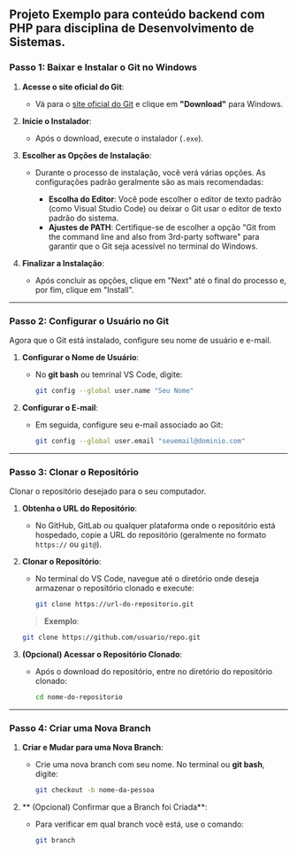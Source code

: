 ## Projeto Exemplo para conteúdo backend com PHP para disciplina de Desenvolvimento de Sistemas.

### **Passo 1: Baixar e Instalar o Git no Windows**

1. **Acesse o site oficial do Git**:

   * Vá para o [site oficial do Git](https://git-scm.com/) e clique em **"Download"** para Windows.

2. **Inicie o Instalador**:

   * Após o download, execute o instalador (`.exe`).

3. **Escolher as Opções de Instalação**:

   * Durante o processo de instalação, você verá várias opções. As configurações padrão geralmente são as mais recomendadas:

     * **Escolha do Editor**: Você pode escolher o editor de texto padrão (como Visual Studio Code) ou deixar o Git usar o editor de texto padrão do sistema.
     * **Ajustes de PATH**: Certifique-se de escolher a opção "Git from the command line and also from 3rd-party software" para garantir que o Git seja acessível no terminal do Windows.

4. **Finalizar a Instalação**:

   * Após concluir as opções, clique em "Next" até o final do processo e, por fim, clique em "Install".
---

### **Passo 2: Configurar o Usuário no Git**

Agora que o Git está instalado, configure seu nome de usuário e e-mail.

1. **Configurar o Nome de Usuário**:

   * No **git bash** ou temrinal VS Code, digite:

     ```bash
     git config --global user.name "Seu Nome"
     ```

2. **Configurar o E-mail**:

   * Em seguida, configure seu e-mail associado ao Git:

     ```bash
     git config --global user.email "seuemail@dominio.com"
     ```
---

### **Passo 3: Clonar o Repositório**

Clonar o repositório desejado para o seu computador.

1. **Obtenha o URL do Repositório**:

   * No GitHub, GitLab ou qualquer plataforma onde o repositório está hospedado, copie a URL do repositório (geralmente no formato `https://` ou `git@`).

2. **Clonar o Repositório**:

   * No terminal do VS Code, navegue até o diretório onde deseja armazenar o repositório clonado e execute:

     ```bash
     git clone https://url-do-repositorio.git
     ```

   > **Exemplo**:

   ```bash
   git clone https://github.com/usuario/repo.git
   ```

3. **(Opcional) Acessar o Repositório Clonado**:

   * Após o download do repositório, entre no diretório do repositório clonado:

     ```bash
     cd nome-do-repositorio
     ```
     
---

### **Passo 4: Criar uma Nova Branch**

1. **Criar e Mudar para uma Nova Branch**:

   * Crie uma nova branch com seu nome. No terminal ou **git bash**, digite:

     ```bash
     git checkout -b nome-da-pessoa
     ```

2. ** (Opcional) Confirmar que a Branch foi Criada**:

   * Para verificar em qual branch você está, use o comando:

     ```bash
     git branch
     ```
